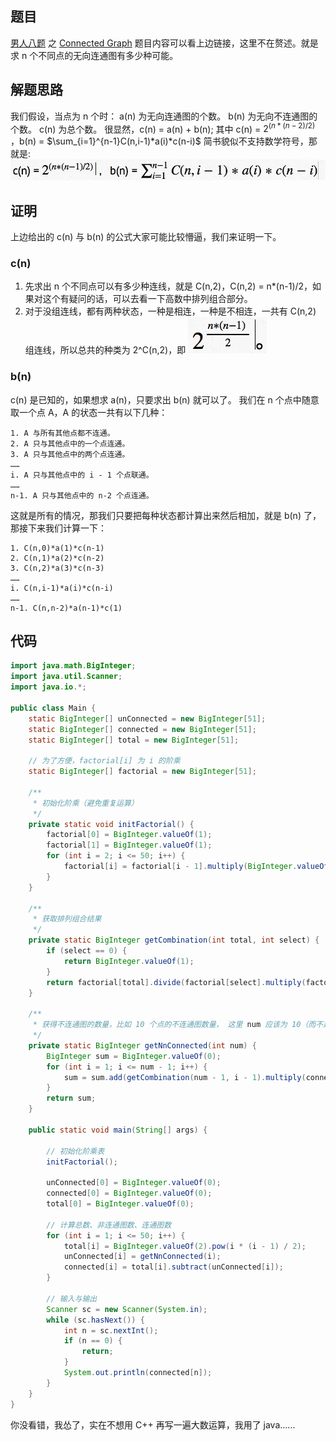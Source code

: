 ## 题目
[男人八题](http://poj.org/showcontest?contest_id=1077) 之 [Connected Graph](http://poj.org/problem?id=1737)
题目内容可以看上边链接，这里不在赘述。就是求 n 个不同点的无向连通图有多少种可能。

## 解题思路
我们假设，当点为 n 个时：
a(n) 为无向连通图的个数。
b(n) 为无向不连通图的个数。
c(n) 为总个数。
很显然，c(n) = a(n) + b(n);
其中 c(n) = $2^{(n*(n-2)/2)}$ ，b(n) = $\sum_{i=1}^{n-1}C(n,i-1)*a(i)*c(n-i)$
简书貌似不支持数学符号，那就是:
![公式](_resources/images/a996f053af960eed.webp)

## 证明
上边给出的 c(n) 与 b(n) 的公式大家可能比较懵逼，我们来证明一下。

### c(n)
1. 先求出 n 个不同点可以有多少种连线，就是 C(n,2)，C(n,2) = n*(n-1)/2，如果对这个有疑问的话，可以去看一下高数中排列组合部分。
2. 对于没组连线，都有两种状态，一种是相连，一种是不相连，一共有 C(n,2) 组连线，所以总共的种类为 2^C(n,2)，即 ![公式](/_resources/images/84d6a86d47761269.webp)

### b(n)
c(n) 是已知的，如果想求 a(n)，只要求出 b(n) 就可以了。
我们在 n 个点中随意取一个点 A，A 的状态一共有以下几种：
```
1. A 与所有其他点都不连通。
2. A 只与其他点中的一个点连通。
3. A 只与其他点中的两个点连通。
……
i. A 只与其他点中的 i - 1 个点联通。
……
n-1. A 只与其他点中的 n-2 个点连通。
```
这就是所有的情况，那我们只要把每种状态都计算出来然后相加，就是 b(n) 了，那接下来我们计算一下：
```
1. C(n,0)*a(1)*c(n-1)
2. C(n,1)*a(2)*c(n-2)
3. C(n,2)*a(3)*c(n-3)
……
i. C(n,i-1)*a(i)*c(n-i)
……
n-1. C(n,n-2)*a(n-1)*c(1)
```

## 代码
```java
import java.math.BigInteger;
import java.util.Scanner;
import java.io.*;

public class Main {
	static BigInteger[] unConnected = new BigInteger[51];
	static BigInteger[] connected = new BigInteger[51];
	static BigInteger[] total = new BigInteger[51];

	// 为了方便，factorial[i] 为 i 的阶乘
	static BigInteger[] factorial = new BigInteger[51];

	/**
	 * 初始化阶乘（避免重复运算）
	 */
	private static void initFactorial() {
		factorial[0] = BigInteger.valueOf(1);
		factorial[1] = BigInteger.valueOf(1);
		for (int i = 2; i <= 50; i++) {
			factorial[i] = factorial[i - 1].multiply(BigInteger.valueOf(i));
		}
	}

	/**
	 * 获取排列组合结果
	 */
	private static BigInteger getCombination(int total, int select) {
		if (select == 0) {
			return BigInteger.valueOf(1);
		}
		return factorial[total].divide(factorial[select].multiply(factorial[total - select]));
	}

	/**
	 * 获得不连通图的数量，比如 10 个点的不连通图数量， 这里 num 应该为 10（而不是 9）
	 */
	private static BigInteger getNnConnected(int num) {
		BigInteger sum = BigInteger.valueOf(0);
		for (int i = 1; i <= num - 1; i++) {
			sum = sum.add(getCombination(num - 1, i - 1).multiply(connected[i]).multiply(total[num - i]));
		}
		return sum;
	}

	public static void main(String[] args) {

		// 初始化阶乘表
		initFactorial();

		unConnected[0] = BigInteger.valueOf(0);
		connected[0] = BigInteger.valueOf(0);
		total[0] = BigInteger.valueOf(0);

		// 计算总数、非连通图数、连通图数
		for (int i = 1; i <= 50; i++) {
			total[i] = BigInteger.valueOf(2).pow(i * (i - 1) / 2);
			unConnected[i] = getNnConnected(i);
			connected[i] = total[i].subtract(unConnected[i]);
		}

		// 输入与输出
		Scanner sc = new Scanner(System.in);
		while (sc.hasNext()) {
			int n = sc.nextInt();
			if (n == 0) {
				return;
			}
			System.out.println(connected[n]);
		}
	}
}
```

你没看错，我怂了，实在不想用 C++ 再写一遍大数运算，我用了 java......